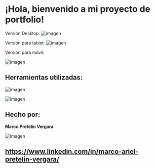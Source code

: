 # ¡Hola, bienvenido a mi proyecto de portfolio!


Versión Desktop:
![imagen](assets/Desktop.png)


Versión para tablet:
![imagen](assets/Tablet.png)

Versión para móvil:

![imagen](assets/Mobile.png)


## Herramientas utilizadas:

 ![imagen](assets/icons8-html.svg)

 ![imagen](assets/icons8-css.svg)



## Hecho por:

**Marco Pretelín Vergara**

![imagen](assets/icons8-linkedin.svg)
 ## https://www.linkedin.com/in/marco-ariel-pretelin-vergara/
